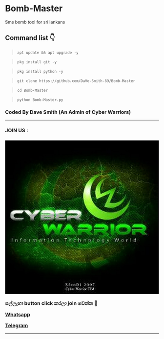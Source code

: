 # Bomb-Master

Sms bomb tool for sri lankans

## Command list 👇

>`apt update && apt upgrade -y`

>`pkg install git -y`

>`pkg install python -y`

>`git clone https://github.com/DaVe-Smith-89/Bomb-Master`

>`cd Bomb-Master`

>`python Bomb-Master.py`

### Coded By Dave Smith (An Admin of Cyber Warriors)

<hr colour="Red" size="10">
<h3>JOIN US :<h3/>
<img src="400086900718_114430.jpg">

<br>


පල්ලැහා button click කරලා join වෙන්න 🖤

<a href="https://chat.whatsapp.com/DWMOhdZv78RHfYpmVfjBuS"> Whatsapp </a>

<a href="http://t.me/By_sstp"> Telegram  </a>

<hr colour="Red" size="10">


